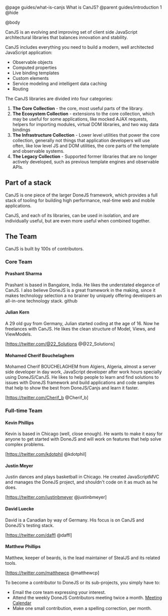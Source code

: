 @page guides/what-is-canjs What is CanJS?
@parent guides/introduction 1
@hide

@body

CanJS is an evolving and improving set of client side JavaScript architectural
libraries that balances innovation and stability.

CanJS includes everything you need to build a modern, well architected
JavaScript application:

- Observable objects
- Computed properties
- Live binding templates
- Custom elements
- Service modeling and intelligent data caching
- Routing

The CanJS libraries are divided into four categories:

1. __The Core Collection__ - the core, most useful parts of the library.
2. __The Ecosystem Collection__ - extensions to the core collection, which may
be useful for some applications, like mocked AJAX requests, helpers for
importing modules, virtual DOM libraries, and two way data bindings
3. __The Infrastructure Collection__ - Lower level utilities that power the
core collection, generally not things that application developers will use
often, like low level JS and DOM utilities, the core parts of the template and
observable systems.
4. __The Legacy Collection__ - Supported former libraries that are no longer
actively developed, such as previous template engines and observable APIs.

## Part of a stack

CanJS is one piece of the larger DoneJS framework, which provides a full stack
of tooling for building high performance, real-time web and mobile
applications.

CanJS, and each of its libraries, can be used in isolation, and are
individually useful, but are even more useful when combined together.

[//]: # (GRAPHIC: show CanJS as a piece of DoneJS, and it’s modules as pieces themselves)

## The Team

CanJS is built by 100s of contributors.

### Core Team

#### Prashant Sharma

Prashant is based in Bangalore, India. He likes the understated elegance of CanJS. I also believe DoneJS is a great framework in the making, since it makes technology selection a no brainer by uniquely offering developers an all-in-one technology stack.
github

#### Julian Kern

A 29 old guy from Germany, Julian started coding at the age of 16. Now he freelances with CanJS. He likes the clean structure of Model, Views, and ViewModels.

[https://twitter.com/@22_Solutions @@22_Solutions]

#### Mohamed Cherif Bouchelaghem

Mohamed Cherif BOUCHELAGHEM from Algiers, Algeria, almost a server side developer in day work, JavaScript developer after work hours specially using DoneJS/CanJS. He likes to help people to learn and find solutions to issues with DoneJS framework and build applications and code samples that help to show the best from DoneJS/Canjs and learn it faster.

[https://twitter.com/Cherif_b @Cherif_b]

### Full-time Team

#### Kevin Phillips

Kevin is based in Chicago (well, close enough). He wants to make it easy for anyone to get started with DoneJS and will work on features that help solve complex problems.

[https://twitter.com/kdotphil @kdotphil]


#### Justin Meyer

Justin dances and plays basketball in Chicago. He created JavaScriptMVC and manages the DoneJS project, and shouldn't code on it as much as he does.

[https://twitter.com/justinbmeyer @justinbmeyer]

#### David Luecke

David is a Canadian by way of Germany. His focus is on CanJS and DoneJS's testing stack.

[https://twitter.com/daffl @daffl]

#### Matthew Phillips

Matthew, keeper of beards, is the lead maintainer of StealJS and its related tools.

[https://twitter.com/matthewcp @matthewcp]

To become a contributor to DoneJS or its sub-projects, you simply have to:

 * Email the core team expressing your interest.
 * Attend the weekly DoneJS Contributors meeting twice a month. [Meeting Calendar](https://www.google.com/calendar/embed?src=jupiterjs.com_g27vck36nifbnqrgkctkoanqb4%40group.calendar.google.com&ctz=America/Chicago)
 * Make one small contribution, even a spelling correction, per month.
